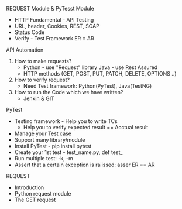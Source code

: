 REQUEST Module & PyTesst Module
- HTTP Fundamental - API Testing
- URL, header, Cookies, REST, SOAP
- Status Code
- Verify - Test Framework ER = AR

API Automation
1. How to make requests?
   - Python - use "Request" library
     Java - use Rest Assured
   - HTTP methods (GET, POST, PUT, PATCH, DELETE, OPTIONS ..)
2. How to verify request?
   - Need Test framework: Python(PyTest), Java(TestNG) 
3. How to run the Code which we have written?
   - Jenkin & GIT

PyTest
- Testing framework - Help you to write TCs
  + Help you to verify expected result == Acctual result
- Manage your Test case
- Support many library/module
- Install PyTest - pip install pytest
- Create your 1st test - test_name.py, def test_
- Run multiple test: -k, -m
- Assert that a certain exception is raiissed: asser ER == AR

REQUEST
- Introduction
- Python request module
- The GET request
